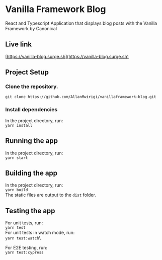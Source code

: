 # Vanilla Framework Blog
React and Typescript Application that displays blog posts with the Vanilla Framework by Canonical

## Live link
[https://vanilla-blog.surge.sh](https://vanilla-blog.surge.sh)

## Project Setup
### Clone the repository.
`git clone https://github.com/AllanMwirigi/vanillaframework-blog.git`

### Install dependencies
In the project directory, run:\
`yarn install`

## Running the app
In the project directory, run:\
`yarn start`

## Building the app
In the project directory, run:\
`yarn build`\
The static files are output to the `dist` folder.

## Testing the app
For unit tests, run:\
`yarn test`\
For unit tests in watch mode, run:\
`yarn test:watch`\

For E2E testing, run:\
`yarn test:cypress`

